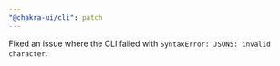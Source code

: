 ```yaml
---
"@chakra-ui/cli": patch
---
```


Fixed an issue where the CLI failed with
`SyntaxError: JSON5: invalid character`.
